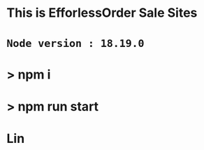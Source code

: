 #

#

# This is EfforlessOrder Sale Sites

# `Node version : 18.19.0`

# > npm i

# > npm run start

# Lin
